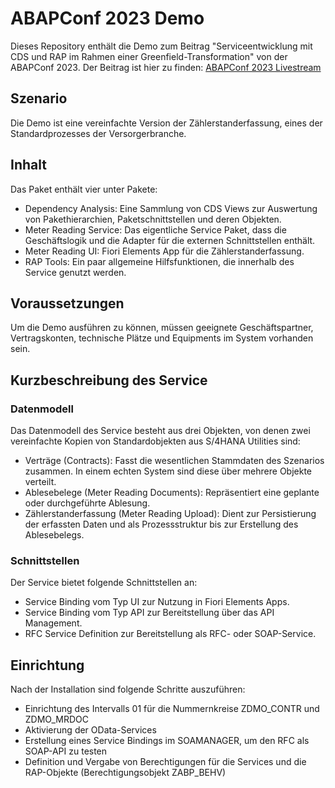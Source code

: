 # ABAPConf 2023 Demo
Dieses Repository enthält die Demo zum Beitrag "Serviceentwicklung mit CDS und RAP im Rahmen einer Greenfield-Transformation" von der ABAPConf 2023.
Der Beitrag ist hier zu finden: [ABAPConf 2023 Livestream](https://www.youtube.com/watch?v=bGtcmIJLeNY&t=8340s)

## Szenario
Die Demo ist eine vereinfachte Version der Zählerstanderfassung, eines der Standardprozesses der Versorgerbranche.

## Inhalt
Das Paket enthält vier unter Pakete:
- Dependency Analysis: Eine Sammlung von CDS Views zur Auswertung von Pakethierarchien, Paketschnittstellen und deren Objekten.
- Meter Reading Service: Das eigentliche Service Paket, dass die Geschäftslogik und die Adapter für die externen Schnittstellen enthält.
- Meter Reading UI: Fiori Elements App für die Zählerstanderfassung.
- RAP Tools: Ein paar allgemeine Hilfsfunktionen, die innerhalb des Service genutzt werden.

## Voraussetzungen
Um die Demo ausführen zu können, müssen geeignete Geschäftspartner, Vertragskonten, technische Plätze und Equipments im System vorhanden sein.

## Kurzbeschreibung des Service

### Datenmodell
Das Datenmodell des Service besteht aus drei Objekten, von denen zwei vereinfachte Kopien von Standardobjekten aus S/4HANA Utilities sind:
- Verträge (Contracts): Fasst die wesentlichen Stammdaten des Szenarios zusammen. In einem echten System sind diese über mehrere Objekte verteilt.
- Ablesebelege (Meter Reading Documents): Repräsentiert eine geplante oder durchgeführte Ablesung.
- Zählerstanderfassung (Meter Reading Upload): Dient zur Persistierung der erfassten Daten und als Prozessstruktur bis zur Erstellung des Ablesebelegs.

### Schnittstellen
Der Service bietet folgende Schnittstellen an:
- Service Binding vom Typ UI zur Nutzung in Fiori Elements Apps.
- Service Binding vom Typ API zur Bereitstellung über das API Management.
- RFC Service Definition zur Bereitstellung als RFC- oder SOAP-Service.  


## Einrichtung
Nach der Installation sind folgende Schritte auszuführen:
- Einrichtung des Intervalls 01 für die Nummernkreise ZDMO_CONTR und ZDMO_MRDOC
- Aktivierung der OData-Services
- Erstellung eines Service Bindings im SOAMANAGER, um den RFC als SOAP-API zu testen
- Definition und Vergabe von Berechtigungen für die Services und die RAP-Objekte (Berechtigungsobjekt ZABP_BEHV)